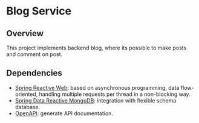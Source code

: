 # Blog Service

## Overview
This project implements backend blog, where its possible to make posts and comment on post.

## Dependencies
* [Spring Reactive Web](https://docs.spring.io/spring-boot/docs/3.2.4/reference/htmlsingle/index.html#web.reactive): based on asynchronous programming, data flow-oriented, handling multiple requests per thread in a non-blocking way.
* [Spring Data Reactive MongoDB](https://docs.spring.io/spring-boot/docs/3.2.4/reference/htmlsingle/index.html#data.nosql.mongodb): integration with flexible schema database.
* [OpenAPI](https://springdoc.org/#Introduction): generate API documentation.